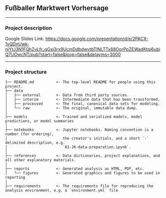 ## Fußballer Marktwert Vorhersage


---

### Project description

Google Slides Link: https://docs.google.com/presentation/d/e/2PACX-1vQDnUwk-njYtJ3N1FQhZvLfr_gGxi3rx9UcmDdbdwvtbTINLTTx88OorPpZEWadKtqi6ubiQ7UOwcNT/pub?start=false&loop=false&delayms=3000



---

### Project structure



```nohighlight
├── README.md          <- The top-level README for people using this project.
├── data
│   ├── external       <- Data from third party sources.
│   ├── interim        <- Intermediate data that has been transformed.
│   ├── processed      <- The final, canonical data sets for modeling.
│   └── raw            <- The original, immutable data dump.
│
├── models             <- Trained and serialized models, model predictions, or model summaries
│
├── notebooks          <- Jupyter notebooks. Naming convention is a number (for ordering),
│                         the creator's initials, and a short `-` delimited description, e.g.
│                         `01-JK-data-preparation.ipynb`.
│
├── references         <- Data dictionaries, project explanations, and all other explanatory materials.
│
├── reports            <- Generated analysis as HTML, PDF, etc.
│   └── figures        <- Generated graphics and figures to be used in reporting
│
├── requirements       <- The requirements file for reproducing the analysis environment, e.g. a `environment.yml` file

```    
